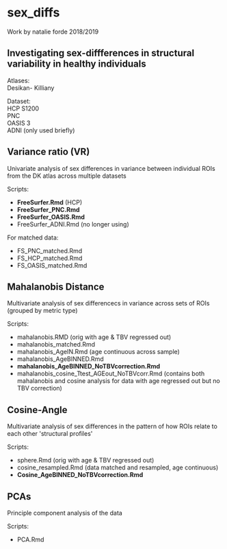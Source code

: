 # sex_diffs

Work by natalie forde 2018/2019  

## Investigating sex-diffferences in structural variability in healthy individuals

Atlases:  
Desikan- Killiany  

Dataset:  
HCP S1200  
PNC  
OASIS 3  
ADNI (only used briefly)

## Variance ratio (VR) 
Univariate analysis of sex differences in variance between individual ROIs from the DK atlas across multiple datasets  

Scripts:  
* __FreeSurfer.Rmd__ (HCP)  
* __FreeSurfer_PNC.Rmd__  
* __FreeSurfer_OASIS.Rmd__  
* FreeSurfer_ADNI.Rmd (no longer using)  
  
For matched data:  
* FS_PNC_matched.Rmd  
* FS_HCP_matched.Rmd  
* FS_OASIS_matched.Rmd  
  
## Mahalanobis Distance  
Multivariate analysis of sex differencecs in variance across sets of ROIs (grouped by metric type)  
  
Scripts:  
* mahalanobis.RMD (orig with age & TBV regressed out)  
* mahalanobis_matched.Rmd  
* mahalanobis_AgeIN.Rmd  (age continuous across sample)  
* mahalanobis_AgeBINNED.Rmd  
* __mahalanobis_AgeBINNED_NoTBVcorrection.Rmd__  
* mahalanobis_cosine_Ttest_AGEout_NoTBVcorr.Rmd (contains both mahalanobis and cosine analysis for data with age regressed out but no TBV correction)  
  
## Cosine-Angle
Multivariate analysis of sex differences in the pattern of how ROIs relate to each other 'structural profiles'  
  
Scripts:  
* sphere.Rmd (orig with age & TBV regressed out)  
* cosine_resampled.Rmd (data matched and resampled, age continuous)
* __Cosine_AgeBINNED_NoTBVcorrection.Rmd__  

## PCAs  
Principle component analysis of the data  

Scripts:  
* PCA.Rmd  


